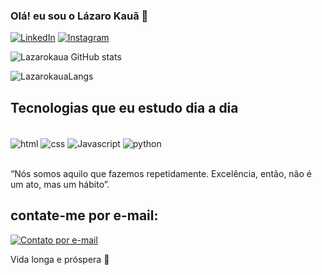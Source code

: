 ### Olá! eu sou o Lázaro Kauã 🖖

[![LinkedIn](https://img.shields.io/badge/LinkedIn-0077B5?style=for-the-badge&logo=linkedin&logoColor=white)](https://www.linkedin.com/in/lazaro-kaua/)
[![Instagram](https://img.shields.io/badge/Instagram-E4405F?style=for-the-badge&logo=instagram&logoColor=white)](https://instagram.com/lazarokaua_/)

![Lazarokaua GitHub stats](https://github-readme-stats.vercel.app/api?username=Lazarokaua&show_icons=true&theme=dracula)

![LazarokauaLangs](https://github-readme-stats.vercel.app/api/top-langs/?username=Lazarokaua&layout=compact)

## Tecnologias que eu estudo dia a dia 
<div style="display: inline_block"><br/>
 <img align="center" alt="html" src="https://img.shields.io/badge/HTML5-E34F26?style=for-the-badge&logo=html5&logoColor=white"/>
 <img align="center" alt="css" src="https://img.shields.io/badge/CSS3-1572B6?style=for-the-badge&logo=css3&logoColor=white"/>
   <img align="center" alt="Javascript" src="https://img.shields.io/badge/JavaScript-F7DF1E?style=for-the-badge&logo=javascript&logoColor=black"/>
   <img align="center" alt="python" src="https://img.shields.io/badge/Python-14354C?style=for-the-badge&logo=python&logoColor=white"/>
</div><br/>

“Nós somos aquilo que fazemos repetidamente. Excelência, então, não é um ato, mas um hábito”.

## contate-me por e-mail:

[![Contato por e-mail](https://img.shields.io/badge/Gmail-D14836?style=for-the-badge&logo=gmail&logoColor=white)](mailto:lazarokaua22@gmail.com)

 Vida longa e próspera 🖖

